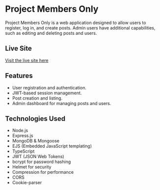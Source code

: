 # Project Members Only

Project Members Only is a web application designed to allow users to register, log in, and create posts. Admin users have additional capabilities, such as editing and deleting posts and users.

## Live Site
[Visit the live site here](https://project-members-only-v2.glitch.me/)


## Features
- User registration and authentication.
- JWT-based session management.
- Post creation and listing.
- Admin dashboard for managing posts and users.

## Technologies Used
- Node.js
- Express.js
- MongoDB & Mongoose
- EJS (Embedded JavaScript templating)
- TypeScript
- JWT (JSON Web Tokens)
- bcrypt for password hashing
- Helmet for security
- Compression for performance
- CORS
- Cookie-parser
